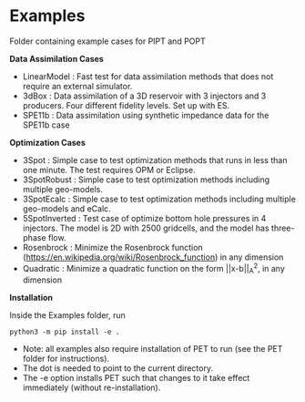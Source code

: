 # Examples
Folder containing example cases for PIPT and POPT

**Data Assimilation Cases**
- LinearModel   : Fast test for data assimilation methods that does not require an external simulator.
- 3dBox         : Data assimilation of a 3D reservoir with 3 injectors and 3 producers. Four different fidelity levels. Set up with ES.
- SPE11b        : Data assimilation using synthetic impedance data for the SPE11b case

**Optimization Cases**
- 3Spot         : Simple case to test optimization methods that runs in less than one minute. The test requires OPM or Eclipse. 
- 3SpotRobust   : Simple case to test optimization methods including multiple geo-models.
- 3SpotEcalc    : Simple case to test optimization methods including multiple geo-models and eCalc.
- 5SpotInverted : Test case of optimize bottom hole pressures in 4 injectors. The model is 2D with 2500 gridcells, and the model has three-phase flow.
- Rosenbrock    : Minimize the Rosenbrock function (https://en.wikipedia.org/wiki/Rosenbrock_function) in any dimension
- Quadratic     : Minimize a quadratic function on the form ||x-b||<sub>A</sub><sup>2</sup>, in any dimension
 
**Installation**

Inside the Examples folder, run

    python3 -m pip install -e .

- Note: all examples also require installation of PET to run (see the PET folder for instructions).
- The dot is needed to point to the current directory.
- The -e option installs PET such that changes to it take effect immediately (without re-installation).

